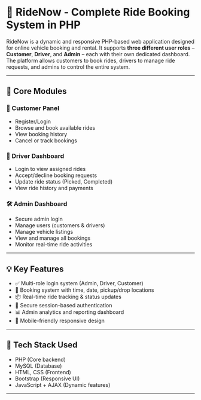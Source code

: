 # 🚕 RideNow - Complete Ride Booking System in PHP

RideNow is a dynamic and responsive PHP-based web application designed for online vehicle booking and rental. It supports **three different user roles** – **Customer**, **Driver**, and **Admin** – each with their own dedicated dashboard. The platform allows customers to book rides, drivers to manage ride requests, and admins to control the entire system.

---

## 🧩 Core Modules

### 👤 Customer Panel
- Register/Login
- Browse and book available rides
- View booking history
- Cancel or track bookings

### 🚗 Driver Dashboard
- Login to view assigned rides
- Accept/decline booking requests
- Update ride status (Picked, Completed)
- View ride history and payments

### 🛠️ Admin Dashboard
- Secure admin login
- Manage users (customers & drivers)
- Manage vehicle listings
- View and manage all bookings
- Monitor real-time ride activities

---

## 💡 Key Features

- ✅ Multi-role login system (Admin, Driver, Customer)
- 🧾 Booking system with time, date, pickup/drop locations
- 📦 Real-time ride tracking & status updates
- 🔐 Secure session-based authentication
- 📊 Admin analytics and reporting dashboard
- 📱 Mobile-friendly responsive design

---

## 📌 Tech Stack Used

- PHP (Core backend)
- MySQL (Database)
- HTML, CSS (Frontend)
- Bootstrap (Responsive UI)
- JavaScript + AJAX (Dynamic features)

---

